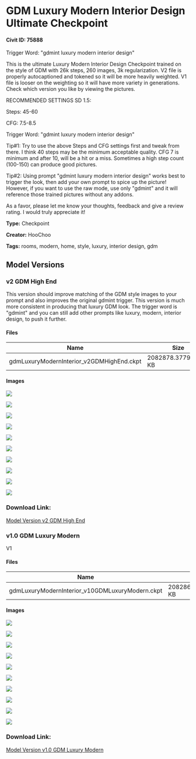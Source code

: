 # GDM Luxury Modern Interior Design Ultimate Checkpoint

#### Civit ID: 75888

<p>Trigger Word: "gdmint luxury modern interior design"</p><p></p><p>This is the ultimate Luxury Modern Interior Design Checkpoint trained on the style of GDM with 26k steps, 260 images, 3k regularization. V2 file is properly autocaptioned and tokened so it will be more heavily weighted. V1 file is looser on the weighting so it will have more variety in generations. Check which version you like by viewing the pictures.</p><p></p><p>RECOMMENDED SETTINGS SD 1.5:</p><p>Steps: 45-60</p><p>CFG: 7.5-8.5</p><p>Trigger Word: "gdmint luxury modern interior design"</p><p>Tip#1: Try to use the above Steps and CFG settings first and tweak from there. I think 40 steps may be the minimum acceptable quality. CFG 7 is minimum and after 10, will be a hit or a miss. Sometimes a high step count (100-150) can produce good pictures.</p><p>Tip#2: Using prompt "gdmint luxury modern interior design" works best to trigger the look, then add your own prompt to spice up the picture! However, if you want to use the raw mode, use only "gdmint" and it will reference those trained pictures without any addons.</p><p></p><p>As a favor, please let me know your thoughts, feedback and give a review rating. I would truly appreciate it!</p>

**Type:** Checkpoint

**Creator:** HooChoo

**Tags:** rooms, modern, home, style, luxury, interior design, gdm

## Model Versions

### v2 GDM High End

<p>This version should improve matching of the GDM style images to your prompt and also improves the original gdmint trigger. This version is much more consistent in producing that luxury GDM look. The trigger word is "gdmint" and you can still add other prompts like luxury, modern, interior design, to push it further.</p>

#### Files

| Name | Size | Type | Format | Download Url | AutoV1 | AutoV2 | SHA256 | CRC32 | BLAKE3 |
| --- | --- | --- | --- | --- | --- | --- | --- | --- | --- |
| gdmLuxuryModernInterior_v2GDMHighEnd.ckpt | 2082878.377929688 KB | Model | PickleTensor | https://civitai.com/api/download/models/81671 | 993F2358 | 80DBB7D284 | 80DBB7D2847C1DFAB92276934C97CCF19C9338AC56311AE37B023573F29482BD | CF5F4675 | 3DD1B2AB3ECE10139044729A94CCD693A8684EA44251F8AF38B49B31373E1A96 |

#### Images

<p><img src="https://image.civitai.com/xG1nkqKTMzGDvpLrqFT7WA/f8a0da35-51f9-4220-86b0-0c486a0896b0/width=450/917521.jpeg" /></p>

<p><img src="https://image.civitai.com/xG1nkqKTMzGDvpLrqFT7WA/efa91daf-06c9-4bed-92b3-6e3e40000c48/width=450/917527.jpeg" /></p>

<p><img src="https://image.civitai.com/xG1nkqKTMzGDvpLrqFT7WA/0a2b3a87-09fd-4ad0-9a46-61e5a9c8d303/width=450/917528.jpeg" /></p>

<p><img src="https://image.civitai.com/xG1nkqKTMzGDvpLrqFT7WA/8a0b624d-dc08-4cf7-a380-2a1d8a538f2d/width=450/917530.jpeg" /></p>

<p><img src="https://image.civitai.com/xG1nkqKTMzGDvpLrqFT7WA/e02678a5-3142-4ae4-a25e-af5f45df07a5/width=450/917532.jpeg" /></p>

<p><img src="https://image.civitai.com/xG1nkqKTMzGDvpLrqFT7WA/c50f261b-0465-4471-b76e-65917f258215/width=450/917533.jpeg" /></p>

<p><img src="https://image.civitai.com/xG1nkqKTMzGDvpLrqFT7WA/a1106d72-5e08-41c6-8e6f-57bf83943b9f/width=450/917536.jpeg" /></p>

<p><img src="https://image.civitai.com/xG1nkqKTMzGDvpLrqFT7WA/e12fbc1b-c147-4569-8de0-554a53e65d1b/width=450/917540.jpeg" /></p>

<p><img src="https://image.civitai.com/xG1nkqKTMzGDvpLrqFT7WA/13f6db57-f7d7-4f74-8a1e-c8baad1f966d/width=450/917541.jpeg" /></p>

<p><img src="https://image.civitai.com/xG1nkqKTMzGDvpLrqFT7WA/bd1e92e3-242a-4b72-9f26-723ba4a36d1f/width=450/917572.jpeg" /></p>

### Download Link:

[Model Version v2 GDM High End](https://civitai.com/api/download/models/81671)

### v1.0 GDM Luxury Modern

<p>V1</p>

#### Files

| Name | Size | Type | Format | Download Url | AutoV1 | AutoV2 | SHA256 | CRC32 | BLAKE3 |
| --- | --- | --- | --- | --- | --- | --- | --- | --- | --- |
| gdmLuxuryModernInterior_v10GDMLuxuryModern.ckpt | 2082861.063476562 KB | Model | PickleTensor | https://civitai.com/api/download/models/80623 | ED977A93 | 749E3A54FB | 749E3A54FBDE051DDA71858BFCAE2F822CF9DB55351872E9E1BB63C2261A6584 | D89C05B3 | 2A60D65EBE5894B946529A3D34F2C3A98D83A4FD8C8313E2AF8608616414938B |

#### Images

<p><img src="https://image.civitai.com/xG1nkqKTMzGDvpLrqFT7WA/85739d5b-9fc0-4cbb-b02a-2bec6b5ba10b/width=450/904777.jpeg" /></p>

<p><img src="https://image.civitai.com/xG1nkqKTMzGDvpLrqFT7WA/249eb6f3-96d9-4f86-b1d9-1671e15b441f/width=450/904774.jpeg" /></p>

<p><img src="https://image.civitai.com/xG1nkqKTMzGDvpLrqFT7WA/c341191f-5b16-441b-9ec8-f23e8ac26aef/width=450/904776.jpeg" /></p>

<p><img src="https://image.civitai.com/xG1nkqKTMzGDvpLrqFT7WA/42b49ee2-bd76-4cbe-9879-06510b425224/width=450/904778.jpeg" /></p>

<p><img src="https://image.civitai.com/xG1nkqKTMzGDvpLrqFT7WA/3574d4a5-d31f-4c17-b5b3-cd6f67e781c4/width=450/904775.jpeg" /></p>

<p><img src="https://image.civitai.com/xG1nkqKTMzGDvpLrqFT7WA/ac09e3c5-c32f-4e20-92f2-e0ec686497c6/width=450/904779.jpeg" /></p>

<p><img src="https://image.civitai.com/xG1nkqKTMzGDvpLrqFT7WA/850d3642-24a6-4b8a-ba1e-0d38ee515c22/width=450/904782.jpeg" /></p>

<p><img src="https://image.civitai.com/xG1nkqKTMzGDvpLrqFT7WA/7eaf545f-ac1a-4e18-87a6-1a16a0f68e22/width=450/904784.jpeg" /></p>

<p><img src="https://image.civitai.com/xG1nkqKTMzGDvpLrqFT7WA/2b802494-7767-4015-b7f9-c53f04961fb2/width=450/904780.jpeg" /></p>

<p><img src="https://image.civitai.com/xG1nkqKTMzGDvpLrqFT7WA/ac349cbb-2fad-42d8-9d5b-78374232a139/width=450/904783.jpeg" /></p>

### Download Link:

[Model Version v1.0 GDM Luxury Modern](https://civitai.com/api/download/models/80623)

